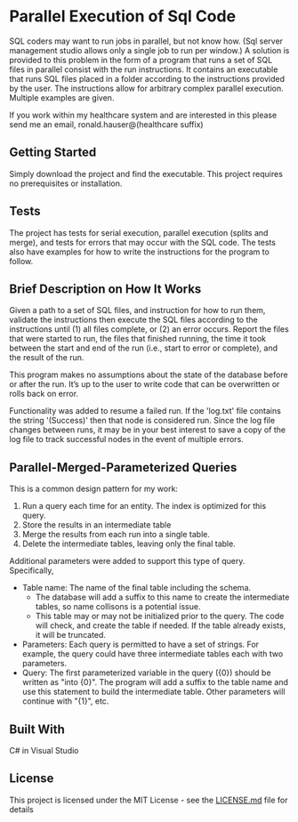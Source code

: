 # Parallel Execution of Sql Code

SQL coders may want to run jobs in parallel, but not know how.  (Sql server management studio allows only a single job to run per window.)  A solution is provided to this problem in the form of a program that runs a set of SQL files in parallel consist with the run instructions.  It contains an executable that runs SQL files placed in a folder according to the instructions provided by the user.  The instructions allow for arbitrary complex parallel execution.  Multiple examples are given.

If you work within my healthcare system and are interested in this please send me an email, ronald.hauser@(healthcare suffix)

## Getting Started

Simply download the project and find the executable.  This project requires no prerequisites or installation.

## Tests

The project has tests for serial execution, parallel execution (splits and merge), and tests for errors that may occur with the SQL code.  The tests also have examples for how to write the instructions for the program to follow.

## Brief Description on How It Works

Given a path to a set of SQL files, and instruction for how to run them, validate the instructions then execute the SQL files according to the instructions until (1) all files complete, or (2) an error occurs.  Report the files that were started to run, the files that finished running, the time it took between the start and end of the run (i.e., start to error or complete), and the result of the run.

This program makes no assumptions about the state of the database before or after the run.  It’s up to the user to write code that can be overwritten or rolls back on error.

Functionality was added to resume a failed run.  If the 'log.txt' file contains the string '(Success)' then that node is considered run.  Since the log file changes between runs, it may be in your best interest to save a copy of the log file to track successful nodes in the event of multiple errors.  

## Parallel-Merged-Parameterized Queries

This is a common design pattern for my work:
1. Run a query each time for an entity.  The index is optimized for this query.
2. Store the results in an intermediate table
3. Merge the results from each run into a single table.
4. Delete the intermediate tables, leaving only the final table.  

Additional parameters were added to support this type of query.  Specifically,
- Table name: The name of the final table including the schema.  
  - The database will add a suffix to this name to create the intermediate tables, so name collisons is a potential issue.  
  - This table may or may not be initialized prior to the query.  The code will check, and create the table if needed.  If the table already exists, it will be truncated.
- Parameters: Each query is permitted to have a set of strings.  For example, the query could have three intermediate tables each with two parameters.
- Query: The first parameterized variable in the query ({0}) should be written as "into {0}".  The program will add a suffix to the table name and use this statement to build the intermediate table.  Other parameters will continue with "{1}", etc.

## Built With

C# in Visual Studio

## License

This project is licensed under the MIT License - see the [LICENSE.md](LICENSE.md) file for details
